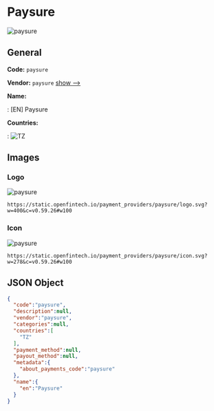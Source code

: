 
# Paysure 
![paysure](https://static.openfintech.io/payment_providers/paysure/logo.svg?w=400&c=v0.59.26#w100)  

## General 
 
**Code:** `paysure` 
 
**Vendor:** `paysure` [show -->](/vendors/paysure/) 
 
**Name:** 
 
:	[EN] Paysure 
 
 
**Countries:** 
 
:	![TZ](https://cdnjs.cloudflare.com/ajax/libs/flag-icon-css/3.3.0/flags/4x3/tz.svg#w24)  

## Images 

### Logo 
 
![paysure](https://static.openfintech.io/payment_providers/paysure/logo.svg?w=400&c=v0.59.26#w100)  

```
https://static.openfintech.io/payment_providers/paysure/logo.svg?w=400&c=v0.59.26#w100
```  

### Icon 
 
![paysure](https://static.openfintech.io/payment_providers/paysure/icon.svg?w=278&c=v0.59.26#w100)  

```
https://static.openfintech.io/payment_providers/paysure/icon.svg?w=278&c=v0.59.26#w100
```  

## JSON Object 

```json
{
  "code":"paysure",
  "description":null,
  "vendor":"paysure",
  "categories":null,
  "countries":[
    "TZ"
  ],
  "payment_method":null,
  "payout_method":null,
  "metadata":{
    "about_payments_code":"paysure"
  },
  "name":{
    "en":"Paysure"
  }
}
```  
